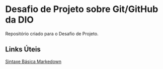 # Desafio de Projeto sobre Git/GitHub da DIO
Repositório criado para o Desafio de Projeto.

## Links Úteis
[Sintaxe Básica Markedown](https://www.markedownguide.org/basic-syntax/)
